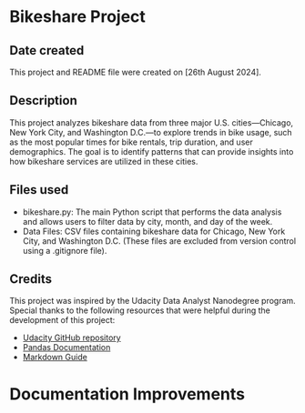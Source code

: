 # Bikeshare Project

## Date created

This project and README file were created on [26th August 2024].

## Description

This project analyzes bikeshare data from three major U.S. cities—Chicago, New York City, and Washington D.C.—to explore trends in bike usage, such as the most popular times for bike rentals, trip duration, and user demographics. The goal is to identify patterns that can provide insights into how bikeshare services are utilized in these cities.

## Files used

- bikeshare.py: The main Python script that performs the data analysis and allows users to filter data by city, month, and day of the week.
- Data Files: CSV files containing bikeshare data for Chicago, New York City, and Washington D.C. (These files are excluded from version control using a .gitignore file).

## Credits

This project was inspired by the Udacity Data Analyst Nanodegree program. Special thanks to the following resources that were helpful during the development of this project:

- [Udacity GitHub repository](https://github.com/udacity/pdsnd_github)
- [Pandas Documentation](https://pandas.pydata.org/docs/index.html)
- [Markdown Guide](https://www.markdownguide.org/getting-started/)

# Documentation Improvements